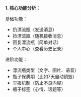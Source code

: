 **1. 核心功能分析：**

基础功能：
- 扔漂流瓶（发送消息）
- 捡漂流瓶（随机接收消息）
- 回复漂流瓶（简单对话）
- 个人中心（查看历史记录）

进阶功能：
- 漂流瓶类型（文字、图片、语音）
- 瓶子保质期（比如7天自动销毁）
- 举报机制（防止不良内容）
- 瓶子标签（心情、话题等）